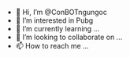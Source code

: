 - 👋 Hi, I’m @ConBOTngungoc
- 👀 I’m interested in Pubg 
- 🌱 I’m currently learning ...
- 💞️ I’m looking to collaborate on ...
- 📫 How to reach me ...

<!---
ConBOTngungoc/ConBOTngungoc is a ✨ special ✨ repository because its `README.md` (this file) appears on your GitHub profile.
You can click the Preview link to take a look at your changes.
--->
